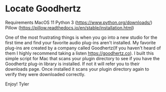 # Locate Goodhertz
Requirements 
MacOS 11
Python 3 (https://www.python.org/downloads/)
Pillow (https://pillow.readthedocs.io/en/stable/installation.html)

One of the most frustrating things is when you go into a new studio for the first time and find your favorite audio plug-ins aren't installed. My favorite plug-ins are created by a company called Goodhertz(If you haven't heard of them I highly recommend taking a listen https://goodhertz.co). I built this simple script for Mac that scans your plugin directory to see if you have the Goodhertz plug-in library is installed. If not it will refer you to their downloads page. Once installed it scans your plugin directory again to verify they were downloaded correctly.

Enjoy!
Tyler
